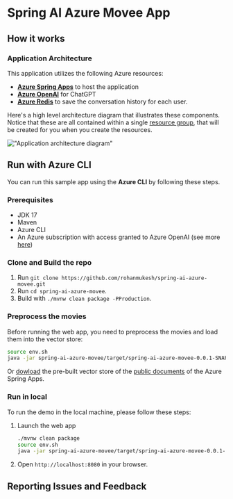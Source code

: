 # Spring AI Azure Movee App


## How it works


### Application Architecture

This application utilizes the following Azure resources:

- [**Azure Spring Apps**](https://docs.microsoft.com/azure/spring-apps/) to host the application
- [**Azure OpenAI**](https://docs.microsoft.com/azure/cognitive-services/openai/) for ChatGPT
- [**Azure Redis**](https://learn.microsoft.com/en-us/azure/azure-cache-for-redis/) to save the conversation history for each user.

Here's a high level architecture diagram that illustrates these components. Notice that these are all contained within a single [resource group](https://docs.microsoft.com/azure/azure-resource-manager/management/manage-resource-groups-portal), that will be created for you when you create the resources.

!["Application architecture diagram"](TBD)

## Run with Azure CLI
You can run this sample app using the **Azure CLI** by following these steps.

### Prerequisites

- JDK 17
- Maven
- Azure CLI
- An Azure subscription with access granted to Azure OpenAI (see more [here](https://aka.ms/oai/access))

### Clone and Build the repo

1. Run `git clone https://github.com/rohanmukesh/spring-ai-azure-movee.git`
2. Run `cd spring-ai-azure-movee`.
4. Build with `./mvnw clean package -PProduction`.


### Preprocess the movies

Before running the web app, you need to preprocess the movies and load them into the vector store:
```bash
source env.sh
java -jar spring-ai-azure-movee/target/spring-ai-azure-movee-0.0.1-SNAPSHOT.jar --from=/<path>/<to>/<your>/<documents>
```

Or [dowload](https://asawikigpt.blob.core.windows.net/demo/doc_store.json) the pre-built vector store of the [public documents](https://github.com/MicrosoftDocs/azure-docs/tree/main/articles/spring-apps) of the Azure Spring Apps.

### Run in local

To run the demo in the local machine, please follow these steps:

1. Launch the web app
   ```bash
   ./mvnw clean package
   source env.sh
   java -jar spring-ai-azure-movee/target/spring-ai-azure-movee-0.0.1-SNAPSHOT.jar
   ```

1. Open `http://localhost:8080` in your browser.


## Reporting Issues and Feedback
